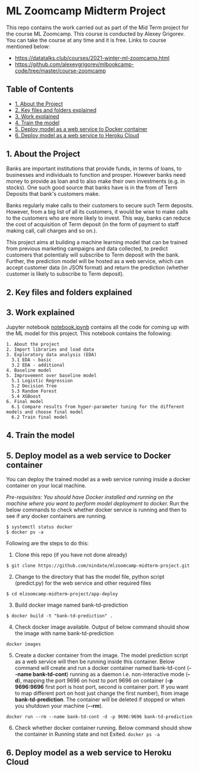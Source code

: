 # ML Zoomcamp Midterm Project

This repo contains the work carried out as part of the Mid Term project for the course ML Zoomcamp. This course is conducted by Alexey Grigorev. You can take the course at any time and it is free. Links to course mentioned below:

* https://datatalks.club/courses/2021-winter-ml-zoomcamp.html
* https://github.com/alexeygrigorev/mlbookcamp-code/tree/master/course-zoomcamp

## Table of Contents
* [1. About the Project](#about-project)
* [2. Key files and folders explained](#key-files)
* [3. Work explained](#work-explained)
* [4. Train the model](#train-model)
* [5. Deploy model as a web service to Docker container](#deploy-model-docker)
* [6. Deploy model as a web service to Heroku Cloud](#deploy-model-cloud)

<a id='about-project'></a>
## 1. About the Project

Banks are important institutions that provide funds, in terms of loans, to businesses and individuals to function and prosper. However banks need money to provide as loan and to also make their own investments (e.g. in stocks). One such good source that banks have is in the from of Term Deposits that bank's customers make.

Banks regularly make calls to their customers to secure such Term deposits. However, from a big list of all its customers, it would be wise to make calls to the customers who are more likely to invest. This way, banks can reduce the cost of acquisition of Term deposit (in the form of payment to staff making call, call charges and so on.).

This project aims at building a machine learning model that can be trained from previous marketing campaigns and data collected, to predict customers that potentialy will subscribe to Term deposit with the bank. Further, the prediction model will be hosted as a web service, which can accept customer data (in JSON format) and return the prediction (whether customer is likely to subscribe to Term deposit).

<a id='key-files'></a>
## 2. Key files and folders explained


<a id='work-explained'></a>
## 3. Work explained

Jupyter notebook [notebook.ipynb](./notebook.ipynb) contains all the code for coming up with the ML model for this project. This notebook contains the following:
```
1. About the project
2. Import libraries and load data
3. Exploratory data analysis (EDA)
  3.1 EDA - basic
  3.2 EDA - additional
4. Baseline model
5. Improvement over baseline model
  5.1 Logistic Regression
  5.2 Decision Tree
  5.3 Random Forest
  5.4 XGBoost
6. Final model
  6.1 Compare results from hyper-parameter tuning for the different models and choose final model
  6.2 Train final model
```

<a id='train-model'></a>
## 4. Train the model

<a id='deploy-model-docker'></a>
## 5. Deploy model as a web service to Docker container
You can deploy the trained model as a web service running inside a docker container on your local machine.

*Pre-requisites: You should have Docker installed and running on the machine where you want to perform model deployment to docker.*
Run the below commands to check whether docker service is running and then to see if any docker containers are running.

```
$ systemctl status docker
$ docker ps -a
```


Following are the steps to do this:
1. Clone this repo (if you have not done already)

```$ git clone https://github.com/nindate/mlzoomcamp-midterm-project.git```

2. Change to the directory that has the model file, python script (predict.py) for the web service and other required files

```$ cd mlzoomcamp-midterm-project/app-deploy```

3. Build docker image named bank-td-prediction

```$ docker build -t "bank-td-prediction" .```

4. Check docker image available. Output of below command should show the image with name bank-td-prediction

```docker images```

5. Create a docker container from the image. The model prediction script as a web service will then be running inside this container. Below command will create and run a docker container named bank-td-cont (**--name bank-td-cont**) running as a daemon i.e. non-interactive mode (**-d**), mapping the port 9696 on host to port 9696 on container (**-p 9696:9696** first port is host port, second is container port. If you want to map different port on host just change the first number), from image **bank-td-prediction**. The container will be deleted if stopped or when you shutdown your machine (**--rm**).

```docker run --rm --name bank-td-cont -d -p 9696:9696 bank-td-prediction```

6. Check whether docker container running. Below command should show the container in Running state and not Exited.
```docker ps -a```


<a id='deploy-model-cloud'></a>
## 6. Deploy model as a web service to Heroku Cloud
